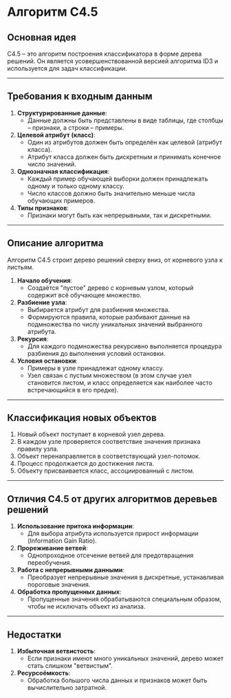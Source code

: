 # Алгоритм C4.5  

## Основная идея  
C4.5 – это алгоритм построения классификатора в форме дерева решений. Он является усовершенствованной версией алгоритма ID3 и используется для задач классификации.  

---

## Требования к входным данным  
1. **Структурированные данные**:  
   - Данные должны быть представлены в виде таблицы, где столбцы – признаки, а строки – примеры.  
2. **Целевой атрибут (класс)**:  
   - Один из атрибутов должен быть определён как целевой (атрибут класса).  
   - Атрибут класса должен быть дискретным и принимать конечное число значений.  
3. **Однозначная классификация**:  
   - Каждый пример обучающей выборки должен принадлежать одному и только одному классу.  
   - Число классов должно быть значительно меньше числа обучающих примеров.  
4. **Типы признаков**:  
   - Признаки могут быть как непрерывными, так и дискретными.  

---

## Описание алгоритма  
Алгоритм C4.5 строит дерево решений сверху вниз, от корневого узла к листьям.  

1. **Начало обучения**:  
   - Создаётся "пустое" дерево с корневым узлом, который содержит всё обучающее множество.  
2. **Разбиение узла**:  
   - Выбирается атрибут для разбиения множества.  
   - Формируются правила, которые разбивают данные на подмножества по числу уникальных значений выбранного атрибута.  
3. **Рекурсия**:  
   - Для каждого подмножества рекурсивно выполняется процедура разбиения до выполнения условий остановки.  
4. **Условия остановки**:  
   - Примеры в узле принадлежат одному классу.  
   - Узел связан с пустым множеством (в этом случае узел становится листом, и класс определяется как наиболее часто встречающийся в его предке).  

---

## Классификация новых объектов  
1. Новый объект поступает в корневой узел дерева.  
2. В каждом узле проверяется соответствие значения признака правилу узла.  
3. Объект перенаправляется в соответствующий узел-потомок.  
4. Процесс продолжается до достижения листа.  
5. Объекту присваивается класс, ассоциированный с листом.  

---

## Отличия C4.5 от других алгоритмов деревьев решений  
1. **Использование притока информации**:  
   - Для выбора атрибута используется прирост информации (Information Gain Ratio).  
2. **Прореживание ветвей**:  
   - Однопроходное отсечение ветвей для предотвращения переобучения.  
3. **Работа с непрерывными данными**:  
   - Преобразует непрерывные значения в дискретные, устанавливая пороговые значения.  
4. **Обработка пропущенных данных**:  
   - Пропущенные значения обрабатываются специальным образом, чтобы не исключать объект из анализа.  

---

## Недостатки  
1. **Избыточная ветвистость**:  
   - Если признаки имеют много уникальных значений, дерево может стать слишком "ветвистым".  
2. **Ресурсоёмкость**:  
   - Обработка большого числа данных и признаков может быть вычислительно затратной.  
